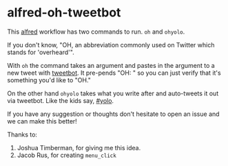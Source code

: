 # alfred-oh-tweetbot

This [alfred](http://alfredapp.com) workflow has two commands to run. `oh` and `ohyolo`.

If you don't know, "OH, an abbreviation commonly used on Twitter which stands for 'overheard'".

With `oh` the command takes an argument and pastes in the argument to a new tweet with [tweetbot](http://tapbots.com/tweetbot/). It pre-pends "OH: " so you can just verify that it's something you'd like to "OH."

On the other hand `ohyolo` takes what you write after and auto-tweets it out via tweetbot. Like the kids say, [#yolo](http://www.urbandictionary.com/define.php?term=Yolo).

If you have any suggestion or thoughts don't hesitate to open an issue and we can make this better!

Thanks to:

1. Joshua Timberman, for giving me this idea.
1. Jacob Rus, for creating `menu_click`
